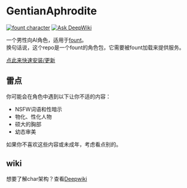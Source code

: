 # GentianAphrodite

[![fount character](https://steve02081504.github.io/fount/badges/fount_character.svg)](https://steve02081504.github.io/fount/protocol?url=fount://run/shells/install/install;https://github.com/steve02081504/GentianAphrodite/releases/latest/download/GentianAphrodite.zip)
[![Ask DeepWiki](https://deepwiki.com/badge.svg)](https://deepwiki.com/steve02081504/GentianAphrodite)

一个男性向AI角色，适用于[fount](https://github.com/steve02081504/fount)。  
换句话说，这个repo是一个fount的角色包，它需要被fount加载来提供服务。

[点此来快速安装/更新](https://steve02081504.github.io/fount/protocol?url=fount://run/shells/install/install;https://github.com/steve02081504/GentianAphrodite/releases/latest/download/GentianAphrodite.zip)

## 雷点

你可能会在角色中遇到以下让你不适的内容：

- NSFW词语和性暗示
- 物化、性化人物
- 硕大的胸部
- 幼态审美

如果你不喜欢这些内容或未成年，考虑看点别的。

## wiki

想要了解char架构？查看[Deepwiki](https://deepwiki.com/steve02081504/GentianAphrodite/)
